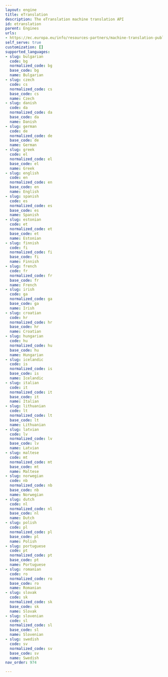 ```yaml
---
layout: engine
title: eTranslation
description: The eTranslation machine translation API
id: etranslation
parent: Engines
urls:
- https://ec.europa.eu/info/resources-partners/machine-translation-public-administrations-etranslation_en#translateonline
self_serve: true
customization: []
supported_languages:
- slug: bulgarian
  code: bg
  normalized_code: bg
  base_code: bg
  name: Bulgarian
- slug: czech
  code: cs
  normalized_code: cs
  base_code: cs
  name: Czech
- slug: danish
  code: da
  normalized_code: da
  base_code: da
  name: Danish
- slug: german
  code: de
  normalized_code: de
  base_code: de
  name: German
- slug: greek
  code: el
  normalized_code: el
  base_code: el
  name: Greek
- slug: english
  code: en
  normalized_code: en
  base_code: en
  name: English
- slug: spanish
  code: es
  normalized_code: es
  base_code: es
  name: Spanish
- slug: estonian
  code: et
  normalized_code: et
  base_code: et
  name: Estonian
- slug: finnish
  code: fi
  normalized_code: fi
  base_code: fi
  name: Finnish
- slug: french
  code: fr
  normalized_code: fr
  base_code: fr
  name: French
- slug: irish
  code: ga
  normalized_code: ga
  base_code: ga
  name: Irish
- slug: croatian
  code: hr
  normalized_code: hr
  base_code: hr
  name: Croatian
- slug: hungarian
  code: hu
  normalized_code: hu
  base_code: hu
  name: Hungarian
- slug: icelandic
  code: is
  normalized_code: is
  base_code: is
  name: Icelandic
- slug: italian
  code: it
  normalized_code: it
  base_code: it
  name: Italian
- slug: lithuanian
  code: lt
  normalized_code: lt
  base_code: lt
  name: Lithuanian
- slug: latvian
  code: lv
  normalized_code: lv
  base_code: lv
  name: Latvian
- slug: maltese
  code: mt
  normalized_code: mt
  base_code: mt
  name: Maltese
- slug: norwegian
  code: nb
  normalized_code: nb
  base_code: nb
  name: Norwegian
- slug: dutch
  code: nl
  normalized_code: nl
  base_code: nl
  name: Dutch
- slug: polish
  code: pl
  normalized_code: pl
  base_code: pl
  name: Polish
- slug: portuguese
  code: pt
  normalized_code: pt
  base_code: pt
  name: Portuguese
- slug: romanian
  code: ro
  normalized_code: ro
  base_code: ro
  name: Romanian
- slug: slovak
  code: sk
  normalized_code: sk
  base_code: sk
  name: Slovak
- slug: slovenian
  code: sl
  normalized_code: sl
  base_code: sl
  name: Slovenian
- slug: swedish
  code: sv
  normalized_code: sv
  base_code: sv
  name: Swedish
nav_order: 974

---
```



